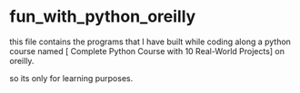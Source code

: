 # fun_with_python_oreilly

this file contains the programs that I have built while coding along a python course named [
Complete Python Course with 10 Real-World Projects]  on oreilly. 

so its only for learning purposes. 
